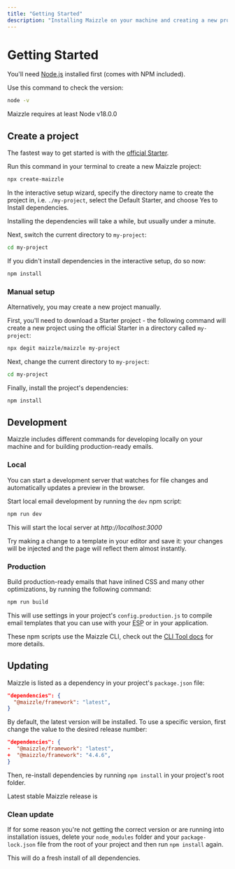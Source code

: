 ```yaml
---
title: "Getting Started"
description: "Installing Maizzle on your machine and creating a new project."
---
```


# Getting Started

You'll need [Node.js](https://nodejs.org/en/download/) installed first (comes with NPM included).

Use this command to check the version:

```sh
node -v
```

<Alert>Maizzle requires at least Node v18.0.0</Alert>

## Create a project

The fastest way to get started is with the [official Starter](https://github.com/maizzle/maizzle).

Run this command in your terminal to create a new Maizzle project:

```sh
npx create-maizzle
```

In the interactive setup wizard, specify the directory name to create the project in, i.e. `./my-project`, select the Default Starter, and choose Yes to Install dependencies.

Installing the dependencies will take a while, but usually under a minute.

Next, switch the current directory to `my-project`:

```sh
cd my-project
```

If you didn't install dependencies in the interactive setup, do so now:

```sh
npm install
```

### Manual setup

Alternatively, you may create a new project manually.

First, you'll need to download a Starter project - the following command will create a new project using the official Starter in a directory called `my-project`:

```sh
npx degit maizzle/maizzle my-project
```

Next, change the current directory to `my-project`:

```sh
cd my-project
```

Finally, install the project's dependencies:

```sh
npm install
```

## Development

Maizzle includes different commands for developing locally on your machine and for building production-ready emails.

### Local

You can start a development server that watches for file changes and automatically updates a preview in the browser.

Start local email development by running the `dev` npm script:

```sh
npm run dev
```

This will start the local server at _http://localhost:3000_

Try making a change to a template in your editor and save it: your changes will be injected and the page will reflect them almost instantly.

### Production

Build production-ready emails that have inlined CSS and many other optimizations, by running the following command:

```sh
npm run build
```

This will use settings in your project's `config.production.js` to compile email templates that you can use with your <abbr title="Email Service Provider">ESP</abbr> or in your application.

<Alert>These npm scripts use the Maizzle CLI, check out the [CLI Tool docs](/docs/cli) for more details.</Alert>

## Updating

Maizzle is listed as a dependency in your project's `package.json` file:

```json [package.json]
"dependencies": {
  "@maizzle/framework": "latest",
}
```

By default, the latest version will be installed. To use a specific version, first change the value to the desired release number:

```json [package.json] diff no-copy
"dependencies": {
-  "@maizzle/framework": "latest",
+  "@maizzle/framework": "4.4.6",
}
```

Then, re-install dependencies by running `npm install` in your project's root folder.

<Alert>Latest stable Maizzle release is <LatestRelease></LatestRelease></Alert>

### Clean update

If for some reason you're not getting the correct version or are running into installation issues, delete your `node_modules` folder and your `package-lock.json` file from the root of your project and then run `npm install` again.

This will do a fresh install of all dependencies.
